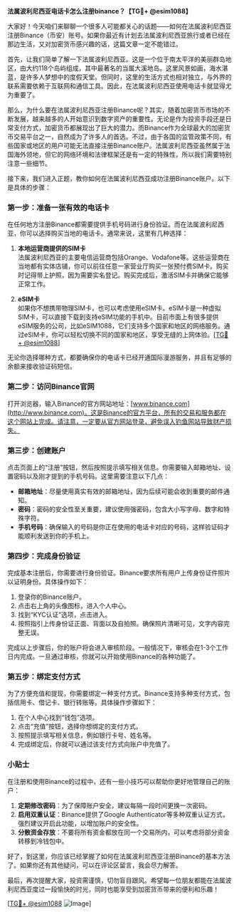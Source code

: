 **法属波利尼西亚电话卡怎么注册binance？【TG💪+ @esim1088】**

大家好！今天咱们来聊聊一个很多人可能都关心的话题——如何在法属波利尼西亚注册Binance（币安）账号。如果你最近有计划去法属波利尼西亚旅行或者已经在那边生活，又对加密货币感兴趣的话，这篇文章一定不能错过。

首先，让我们简单了解一下法属波利尼西亚。这是一个位于南太平洋的美丽群岛地区，由大约118个岛屿组成，其中最著名的当属大溪地岛。这里风景如画，海水湛蓝，是许多人梦想中的度假天堂。但同时，这里的生活方式也相对独立，与外界的联系需要依赖于互联网和通信工具。因此，在法属波利尼西亚使用电话卡就显得尤为重要了。

那么，为什么要在法属波利尼西亚注册Binance呢？其实，随着加密货币市场的不断发展，越来越多的人开始意识到数字资产的重要性。无论是作为投资手段还是日常支付方式，加密货币都展现出了巨大的潜力。而Binance作为全球最大的加密货币交易平台之一，自然成为了许多人的首选。不过，由于各国的监管政策不同，有些国家或地区的用户可能无法直接注册Binance账户。法属波利尼西亚虽然属于法国海外领地，但它的网络环境和法律框架还是有一定的特殊性，所以我们需要特别注意一些细节。

接下来，我们进入正题，教你如何在法属波利尼西亚成功注册Binance账户。以下是具体的步骤：

### 第一步：准备一张有效的电话卡

在任何地方注册Binance都需要提供手机号码进行身份验证。而在法属波利尼西亚，你可以选择购买当地的电话卡。通常来说，这里有几种选择：

1. **本地运营商提供的SIM卡**  
   法属波利尼西亚的主要电信运营商包括Orange、Vodafone等。这些运营商在当地都有实体店铺，你可以前往任意一家营业厅购买一张预付费SIM卡。购买时记得带上护照，因为需要实名登记。购买完成后，激活SIM卡并确保它能够正常工作。

2. **eSIM卡**  
   如果你不想携带物理SIM卡，也可以考虑使用eSIM卡。eSIM卡是一种虚拟SIM卡，可以直接下载到支持eSIM功能的手机中。目前市面上有很多提供eSIM服务的公司，比如eSIM1088，它们支持多个国家和地区的网络服务。通过eSIM卡，你可以轻松切换不同的国家和地区，享受无缝的上网体验。[[TG💪+ @esim1088](https://t.me/s/esim1088)]

无论你选择哪种方式，都要确保你的电话卡已经开通国际漫游服务，并且有足够的余额来接收验证码短信。

### 第二步：访问Binance官网

打开浏览器，输入Binance的官方网站地址：[www.binance.com](http://www.binance.com)。这是Binance的官方平台，所有的交易和服务都在这个网站上完成。请注意，一定要从官方网站登录，避免误入钓鱼网站导致财产损失。

### 第三步：创建账户

点击页面上的“注册”按钮，然后按照提示填写相关信息。你需要输入邮箱地址、设置密码以及刚才提到的手机号码。这里需要注意以下几点：

- **邮箱地址**：尽量使用真实有效的邮箱地址，因为后续可能会收到重要的邮件通知。
- **密码**：密码的安全性至关重要，建议使用强密码，包含大小写字母、数字和特殊字符。
- **手机号码**：确保输入的号码是你正在使用的电话卡对应的号码，这样验证码才能顺利发送到你的手机上。

### 第四步：完成身份验证

完成基本注册后，你需要进行身份验证。Binance要求所有用户上传身份证件照片以证明身份。具体操作如下：

1. 登录你的Binance账户。
2. 点击右上角的头像图标，进入个人中心。
3. 找到“KYC认证”选项，点击进入。
4. 按照指引上传身份证正面、背面以及自拍照。确保照片清晰可见，文字内容完整无误。

完成以上步骤后，你的账户将会进入审核阶段。一般情况下，审核会在1-3个工作日内完成。一旦通过审核，你就可以开始使用Binance的各种功能了。

### 第五步：绑定支付方式

为了方便充值和提现，你需要绑定一种支付方式。Binance支持多种支付方式，包括信用卡、借记卡、银行转账等。具体操作步骤如下：

1. 在个人中心找到“钱包”选项。
2. 点击“充值”按钮，选择你想绑定的支付方式。
3. 按照提示填写相关信息，例如银行卡号、姓名等。
4. 完成绑定后，你就可以通过该支付方式向账户中充值了。

### 小贴士

在注册和使用Binance的过程中，还有一些小技巧可以帮助你更好地管理自己的账户：

1. **定期修改密码**：为了保障账户安全，建议每隔一段时间更换一次密码。
2. **启用双重认证**：Binance提供了Google Authenticator等多种双重认证方式，强烈建议开启此功能，以增加账户的安全性。
3. **分散资金存放**：不要将所有资金都放在同一个交易所内，可以考虑将部分资金转移到冷钱包中。

好了，到这里，你应该已经掌握了如何在法属波利尼西亚注册Binance的基本方法了。如果你还有其他疑问，可以在评论区留言，我会尽力解答。

最后，再次提醒大家，投资需谨慎，切勿盲目跟风。希望每一位朋友都能在法属波利尼西亚度过一段愉快的时光，同时也能享受到加密货币带来的便利和乐趣！

[[TG💪+ @esim1088](https://t.me/s/esim1088) ![Image](https://i.postimg.cc/4NQfJmqS/Snipaste-2025-05-13-00-14-12.png)]
